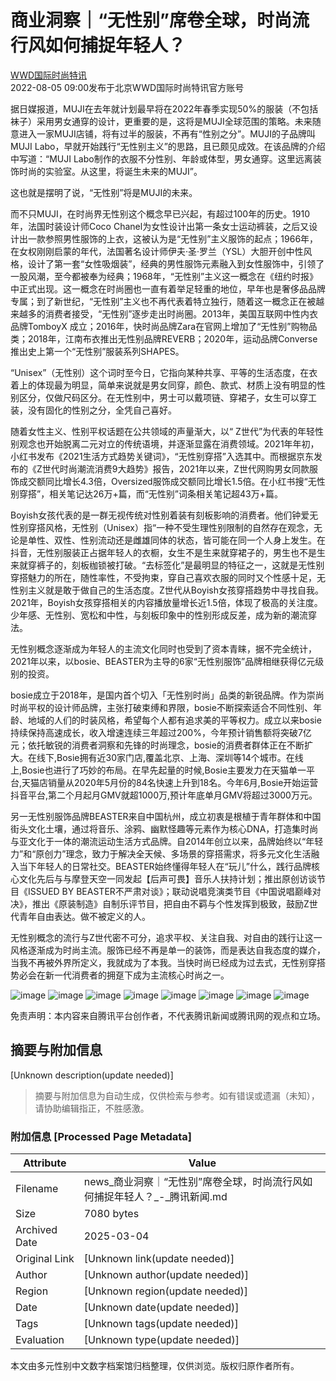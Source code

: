 # 商业洞察｜“无性别”席卷全球，时尚流行风如何捕捉年轻人？

[WWD国际时尚特讯](https://news.qq.com/omn/author/8QMf2XZc6YIeujk%3D)  
2022-08-05 09:00发布于北京WWD国际时尚特讯官方账号

据日媒报道，MUJI在去年就计划最早将在2022年春季实现50%的服装（不包括袜子）采用男女通穿的设计，更重要的是，这将是MUJI全球范围的策略。未来随意进入一家MUJI店铺，将有过半的服装，不再有“性别之分”。MUJI的子品牌叫MUJI Labo，早就开始践行“无性别主义”的思路，且已颇见成效。在该品牌的介绍中写道：“MUJI Labo制作的衣服不分性别、年龄或体型，男女通穿。这里远离装饰时尚的实验室。从这里，将诞生未来的MUJI”。

这也就是摆明了说，“无性别”将是MUJI的未来。

而不只MUJI，在时尚界无性别这个概念早已兴起，有超过100年的历史。1910年，法国时装设计师Coco Chanel为女性设计出第一条女士运动裤装，之后又设计出一款参照男性服饰的上衣，这被认为是“无性别”主义服饰的起点；1966年，在女权刚刚启蒙的年代，法国著名设计师伊夫·圣·罗兰（YSL）大胆开创中性风格，设计了第一套“女性吸烟装”，经典的男性服饰元素融入到女性服饰中，引领了一股风潮，至今都被奉为经典；1968年，“无性别”主义这一概念在《纽约时报》中正式出现。这一概念在时尚圈也一直有着举足轻重的地位，早年也是奢侈品品牌专属；到了新世纪，“无性别”主义也不再代表着特立独行，随着这一概念正在被越来越多的消费者接受，“无性别”逐步走出时尚圈。2013年，美国互联网中性内衣品牌TomboyX 成立；2016年，快时尚品牌Zara在官网上增加了“无性别”购物品类；2018年，江南布衣推出无性别品牌REVERB；2020年，运动品牌Converse推出史上第一个“无性别”服装系列SHAPES。

“Unisex”（无性别）这个词时至今日，它指向某种共享、平等的生活态度，在衣着上的体现最为明显，简单来说就是男女同穿，颜色、款式、材质上没有明显的性别区分，仅做尺码区分。在无性别中，男士可以戴项链、穿裙子，女生可以穿工装，没有固化的性别之分，全凭自己喜好。

随着女性主义、性别平权话题在公共领域的声量渐大，以“ Z世代”为代表的年轻性别观念也开始脱离二元对立的传统语境，并逐渐显露在消费领域。2021年年初，小红书发布《2021生活方式趋势关键词》，“无性别穿搭”入选其中。而根据京东发布的《Z世代时尚潮流消费9大趋势》报告，2021年以来，Z世代网购男女同款服饰成交额同比增长4.3倍，Oversized服饰成交额同比增长1.5倍。在小红书搜“无性别穿搭”，相关笔记达26万+篇，而“无性别”词条相关笔记超43万+篇。

Boyish女孩代表的是一群无视传统对性别着装有刻板影响的消费者。他们钟爱无性别穿搭风格，无性别（Unisex）指“一种不受生理性别限制的自然存在观念，无论是单性、双性、性别流动还是雌雄同体的状态，皆可能在同一个人身上发生。在抖音，无性别服装正占据年轻人的衣橱，女生不是生来就穿裙子的，男生也不是生来就穿裤子的，刻板枷锁被打破。“去标签化”是最明显的特征之一，这就是无性别穿搭魅力的所在，随性率性，不受拘束，穿自己喜欢衣服的同时又个性感十足，无性别主义就是敢于做自己的生活态度。Z世代从Boyish女孩穿搭趋势中寻找自我。2021年，Boyish女孩穿搭相关的内容播放量增长近1.5倍，体现了极高的关注度。少年感、无性别、宽松和中性，与刻板印象中的性别形成反差，成为新的潮流穿法。

无性别概念逐渐成为年轻人的主流文化同时也受到了资本青睐，据不完全统计，2021年以来，以bosie、BEASTER为主导的6家“无性别服饰”品牌相继获得亿元级别的投资。

bosie成立于2018年，是国内首个切入「无性别时尚」品类的新锐品牌。作为崇尚时尚平权的设计师品牌，主张打破束缚和界限，bosie不断探索适合不同性别、年龄、地域的人们的时装风格，希望每个人都有追求美的平等权力。成立以来bosie持续保持高速成长，收入增速连续三年超过200%，今年预计销售额将突破7亿元；依托敏锐的消费者洞察和先锋的时尚理念，bosie的消费者群体正在不断扩大。在线下,Bosie拥有近30家门店,覆盖北京、上海、深圳等14个城市。在线上,Bosie也进行了巧妙的布局。在早先起量的时候,Bosie主要发力在天猫单一平台,天猫店销量从2020年5月份的84名快速上升到18名。今年6月,Bosie开始运营抖音平台,第二个月起月GMV就超1000万,预计年底单月GMV将超过3000万元。

另一无性别服饰品牌BEASTER来自中国杭州，成立初衷是根植于青年群体和中国街头文化土壤，通过将音乐、涂鸦、幽默怪趣等元素作为核心DNA，打造集时尚与亚文化于一体的潮流运动生活方式品牌。自2014年创立以来，品牌始终以“年轻力”和“原创力”理念，致力于解决全天候、多场景的穿搭需求，将多元文化生活融入当下年轻人的日常社交。BEASTER始终懂得年轻人在“玩儿”什么，践行品牌核心文化先后与与摩登天空一同发起【后声可畏】音乐人扶持计划；推出原创访谈节目《ISSUED BY BEASTER不严肃对谈》；联动说唱竞演类节目《中国说唱巅峰对决》，推出《原装制造》自制乐评节目，把自由不羁与个性发挥到极致，鼓励Z世代青年自由表达。做不被定义的人。

无性别概念的流行与Z世代密不可分，追求平权、关注自我、对自由的践行让这一风格逐渐成为时尚主流。服饰已经不再是单一的装饰，而是表达自我态度的媒介，当我不再被外界所定义，我就成为了本我。当快时尚已经成为过去式，无性别穿搭势必会在新一代消费者的拥趸下成为主流核心时尚之一。

![image](http://inews.gtimg.com/newsapp_bt/0/15145011543/641)
![image](http://inews.gtimg.com/newsapp_bt/0/15145011545/641)
![image](http://inews.gtimg.com/newsapp_bt/0/15145011706/641)
![image](http://inews.gtimg.com/newsapp_bt/0/15145011709/641)
![image](http://inews.gtimg.com/newsapp_bt/0/15145011710/641)
![image](http://inews.gtimg.com/newsapp_bt/0/15145011937/641)
![image](http://inews.gtimg.com/newsapp_bt/0/15145011939/641)
![image](http://inews.gtimg.com/newsapp_bt/0/15145011942/1000)

免责声明：本内容来自腾讯平台创作者，不代表腾讯新闻或腾讯网的观点和立场。
<!-- tcd_original_link https://news.qq.com/rain/a/20220805A01ME700 -->


## 摘要与附加信息

<!-- tcd_abstract -->
[Unknown description(update needed)]
<!-- tcd_abstract_end -->

> 摘要与附加信息为自动生成，仅供检索与参考。如有错误或遗漏（未知），请协助编辑指正，不胜感激。

### 附加信息 [Processed Page Metadata]

| Attribute       | Value                                  |
|-----------------|----------------------------------------|
| Filename        | news_商业洞察｜“无性别”席卷全球，时尚流行风如何捕捉年轻人？_-_腾讯新闻.md                             |
| Size            | 7080 bytes                           |
| Archived Date   | 2025-03-04                             |
| Original Link   | [Unknown link(update needed)]                       |
| Author          | [Unknown author(update needed)]                               |
| Region          | [Unknown region(update needed)]                               |
| Date            | [Unknown date(update needed)]                                 |
| Tags            | [Unknown tags(update needed)]                                 |
| Evaluation            | [Unknown type(update needed)]                                 |
<!-- tcd_table_end -->

本文由多元性别中文数字档案馆归档整理，仅供浏览。版权归原作者所有。
